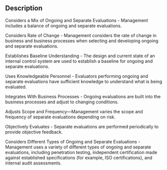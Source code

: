 ## Description

Considers a Mix of Ongoing and Separate Evaluations - Management includes a balance of ongoing and separate evaluations.

Considers Rate of Change - Management considers the rate of change in business and business processes when selecting and developing ongoing and separate evaluations.

Establishes Baseline Understanding - The design and current state of an internal control system are used to establish a baseline for ongoing and separate evaluations.

Uses Knowledgeable Personnel - Evaluators performing ongoing and separate evaluations have sufficient knowledge to understand what is being evaluated.

Integrates With Business Processes - Ongoing evaluations are built into the business processes and adjust to changing conditions.

Adjusts Scope and Frequency—Management varies the scope and frequency of separate evaluations depending on risk.

Objectively Evaluates - Separate evaluations are performed periodically to provide objective feedback.

Considers Different Types of Ongoing and Separate Evaluations - Management uses a variety of different types of ongoing and separate evaluations, including penetration testing, independent certification made against established specifications (for example, ISO certifications), and internal audit assessments.
